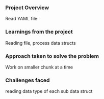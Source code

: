 ### Project Overview

 Read YAML file


### Learnings from the project

 Reading file, process data structs


### Approach taken to solve the problem

 Work on smaller chunk at a time


### Challenges faced

 reading data type of each sub data struct


